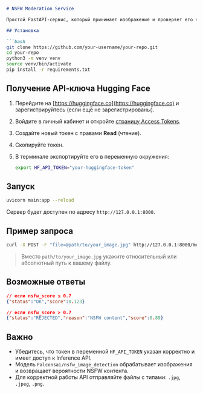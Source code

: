 ````markdown
# NSFW Moderation Service

Простой FastAPI‑сервис, который принимает изображение и проверяет его через Hugging Face модель `Falconsai/nsfw_image_detection`.

## Установка

```bash
git clone https://github.com/your-username/your-repo.git
cd your-repo
python3 -m venv venv
source venv/bin/activate
pip install -r requirements.txt
````

## Получение API‑ключа Hugging Face

1. Перейдите на [https://huggingface.co](https://huggingface.co) и зарегистрируйтесь (если ещё не зарегистрированы).
2. Войдите в личный кабинет и откройте [страницу Access Tokens](https://huggingface.co/settings/tokens).
3. Создайте новый токен с правами **Read** (чтение).
4. Скопируйте токен.
5. В терминале экспортируйте его в переменную окружения:

   ```bash
   export HF_API_TOKEN="your-huggingface-token"
   ```

## Запуск

```bash
uvicorn main:app --reload
```

Сервер будет доступен по адресу `http://127.0.0.1:8000`.

## Пример запроса

```bash
curl -X POST -F "file=@path/to/your_image.jpg" http://127.0.0.1:8000/moderate
```

> Вместо `path/to/your_image.jpg` укажите относительный или абсолютный путь к вашему файлу.

## Возможные ответы

```json
// если nsfw_score ≤ 0.7
{"status":"OK","score":0.123}

// если nsfw_score > 0.7
{"status":"REJECTED","reason":"NSFW content","score":0.89}
```

## Важно

* Убедитесь, что токен в переменной `HF_API_TOKEN` указан корректно и имеет доступ к Inference API.
* Модель `Falconsai/nsfw_image_detection` обрабатывает изображения и возвращает вероятности NSFW контента.
* Для корректной работы API отправляйте файлы с типами: `.jpg`, `.jpeg`, `.png`.

